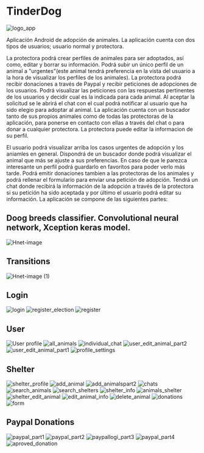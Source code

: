 # TinderDog
![logo_app](https://user-images.githubusercontent.com/51179661/83979313-c1d74100-a90d-11ea-9b85-1bed016d551a.png)

Aplicación Android de adopción de animales. La aplicación cuenta con dos tipos de usuarios; usuario normal y protectora.


La protectora podrá crear perfiles de animales para ser adoptados, así como, editar y borrar su información. Podrá subir un único perfil de un animal a "urgentes"(este animal tendrá preferencia en la vista del usuario a la hora de visualizar los perfiles de los animales). La protectora podrá recibir donaciones a través de Paypal y recibir peticiones de adopciones de los usuarios. Podrá visualizar las peticiones con las respuestas pertinentes de los usuarios y decidir cual es la indicada para cada animal. Al aceptar la solicitud se le abrirá el chat con el cual podrá notificar al usuario que ha sido elegio para adoptar al animal. La aplicación cuenta con un buscador tanto de sus propios animales como de todas las protectoras de la aplicación, para ponerse en contacto con ellas a través del chat o para donar a cualquier protectora. La protectora puede editar la informacion de su perfil.


El usuario podrá visualizar arriba los casos urgentes de adopción y los aniamles en general. Dispondrá de un buscador donde podrá visualizar el animal que más se ajuste a sus preferencias. En caso de que le parezca interesante un perfil podrá guardarlo en favoritos para poder verlo más tarde. Podrá emitir donaciones tambien a las protectoras de los animales y podrá rellenar el formulario para enviar una petición de adopción. Tendrá un chat donde recibirá la información de la adopción a través de la protectora si su petición ha sido aceptada y por último el usuario podrá editar su información.
La aplicación se compone de las siguientes partes:

## Doog breeds classifier. Convolutional neural network, Xception keras model. 

![Hnet-image](https://user-images.githubusercontent.com/51179661/84023676-d0167300-a988-11ea-94bc-3a5a299e8cfd.gif)

## Transitions

![Hnet-image (1)](https://user-images.githubusercontent.com/51179661/84024093-8b3f0c00-a989-11ea-9735-25471317ee70.gif)

## Login

![login](https://user-images.githubusercontent.com/51179661/84014670-ff25e800-a97a-11ea-8f4f-97ac8f769c55.png)
![register_election](https://user-images.githubusercontent.com/51179661/84014130-23cd9000-a97a-11ea-983c-097b292141c5.png)
![register](https://user-images.githubusercontent.com/51179661/84014128-23cd9000-a97a-11ea-82e3-0f290b99c320.png)

## User

![User profile](https://user-images.githubusercontent.com/51179661/84014110-1fa17280-a97a-11ea-8955-62d7518255c0.png)
![all_animals](https://user-images.githubusercontent.com/51179661/84014125-2334f980-a97a-11ea-9e5a-dc472519d818.png)
![individual_chat](https://user-images.githubusercontent.com/51179661/84014118-216b3600-a97a-11ea-88c8-e29c2f0f6a0d.png)
![user_edit_animal_part2](https://user-images.githubusercontent.com/51179661/84015619-6c864880-a97c-11ea-83cd-a7f472945268.png)
![user_edit_animal_part1](https://user-images.githubusercontent.com/51179661/84015623-6db77580-a97c-11ea-8b27-8f5117a3adef.png)
![profile_settings](https://user-images.githubusercontent.com/51179661/84015620-6d1edf00-a97c-11ea-9033-1774631b32f0.png)

## Shelter

![shelter_profile](https://user-images.githubusercontent.com/51179661/84014123-229c6300-a97a-11ea-8cde-23bb19ca4b9d.png)
![add_animal](https://user-images.githubusercontent.com/51179661/84014111-203a0900-a97a-11ea-867c-e88dfddedfd7.png)
![add_animalspart2](https://user-images.githubusercontent.com/51179661/84014116-20d29f80-a97a-11ea-9e95-a98540b257f8.png)
![chats](https://user-images.githubusercontent.com/51179661/84014117-216b3600-a97a-11ea-93e3-88b48744253a.png)
![search_animals](https://user-images.githubusercontent.com/51179661/84014119-2203cc80-a97a-11ea-9dcc-8bdb9ab281ae.png)
![search_shelters](https://user-images.githubusercontent.com/51179661/84014122-229c6300-a97a-11ea-9a77-b3b0f49fcf5d.png)
![shelter_info](https://user-images.githubusercontent.com/51179661/84016997-62654980-a97e-11ea-8e8e-1ee8e26c4bfb.png)
![animals_shelter](https://user-images.githubusercontent.com/51179661/84014127-2334f980-a97a-11ea-8870-8dc74dcb82bc.png)
![shelter_edit_animal](https://user-images.githubusercontent.com/51179661/84015630-6e500c00-a97c-11ea-8a68-605534ace0cc.png)
![edit_animal_info](https://user-images.githubusercontent.com/51179661/84017003-62fde000-a97e-11ea-8358-902026d57821.png)
![delete_animal](https://user-images.githubusercontent.com/51179661/84017001-62fde000-a97e-11ea-8aea-931646df299e.png)
![donations](https://user-images.githubusercontent.com/51179661/84014132-24662680-a97a-11ea-83fe-f643cec876dc.png)
![form](https://user-images.githubusercontent.com/51179661/84014133-24662680-a97a-11ea-8466-49db43c6b9a1.png)

## Paypal Donations

![paypal_part1](https://user-images.githubusercontent.com/51179661/84015632-6ee8a280-a97c-11ea-9651-9c8d35b4956b.png)
![paypal_part2](https://user-images.githubusercontent.com/51179661/84015612-6bedb200-a97c-11ea-8b0e-cc0108deb34a.png)
![paypallogi_part3](https://user-images.githubusercontent.com/51179661/84015615-6c864880-a97c-11ea-961d-24e6059998c5.png)
![paypal_part4](https://user-images.githubusercontent.com/51179661/84015625-6db77580-a97c-11ea-917c-402508a9c467.png)
![aproved_donation](https://user-images.githubusercontent.com/51179661/84015628-6e500c00-a97c-11ea-98fe-5bdd481e1546.png)











